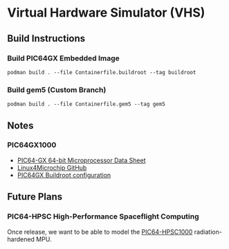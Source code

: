 # Virtual Hardware Simulator (VHS)

## Build Instructions

### Build PIC64GX Embedded Image

`podman build . --file Containerfile.buildroot --tag buildroot`

### Build gem5 (Custom Branch)

`podman build . --file Containerfile.gem5 --tag gem5`

## Notes

### PIC64GX1000

- [PIC64-GX 64-bit Microprocessor Data Sheet](https://ww1.microchip.com/downloads/aemDocuments/documents/MPU64/ProductDocuments/DataSheets/PIC64GX1000-64-bit-Microprocessor-Data-Sheet-DS50003724.pdf)
- [Linux4Microchip GitHub](https://github.com/linux4microchip)
- [PIC64GX Buildroot configuration](https://github.com/linux4microchip/buildroot-external-microchip/blob/master/configs/pic64gx_curiosity_kit_defconfig)

## Future Plans

### PIC64-HPSC High-Performance Spaceflight Computing

Once release, we want to be able to model the [PIC64-HPSC1000](https://www.microchip.com/en-us/product/pic64-hpsc1000) radiation-hardened MPU.
